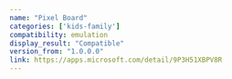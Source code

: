 ```yaml
---
name: "Pixel Board"
categories: ['kids-family']
compatibility: emulation
display_result: "Compatible"
version_from: "1.0.0.0"
link: https://apps.microsoft.com/detail/9P3H51XBPV8R
---
```

